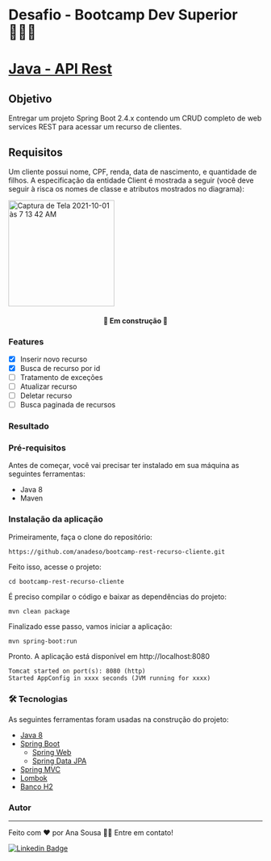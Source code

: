 # Desafio - Bootcamp Dev Superior 👩🏻‍💻
<h1>
    <a href="https://www.baeldung.com/get-started-with-java-series">Java - API Rest</a>
</h1>

## Objetivo
<p>Entregar um projeto Spring Boot 2.4.x contendo um CRUD completo de web services REST para acessar um recurso de clientes.

## Requisitos
Um cliente possui nome, CPF, renda, data de nascimento, e quantidade de filhos. A especificação da entidade Client é mostrada a seguir (você deve seguir à risca os nomes de classe e atributos mostrados no diagrama):
	
<img width="210" alt="Captura de Tela 2021-10-01 às 7 13 42 AM" src="https://user-images.githubusercontent.com/19472198/135603659-8d4636c0-7b52-424c-b319-2670b1ffc335.png">

<h4 align="center"> 
	🚧 Em construção 🚧 
</h4>

### Features

- [x] Inserir novo recurso
- [x] Busca de recurso por id
- [ ] Tratamento de exceções
- [ ] Atualizar recurso
- [ ] Deletar recurso
- [ ] Busca paginada de recursos

### Resultado


### Pré-requisitos

Antes de começar, você vai precisar ter instalado em sua máquina as seguintes ferramentas:

- Java 8
- Maven 

### Instalação da aplicação

Primeiramente, faça o clone do repositório:
```
https://github.com/anadeso/bootcamp-rest-recurso-cliente.git
```
Feito isso, acesse o projeto:
```
cd bootcamp-rest-recurso-cliente
```
É preciso compilar o código e baixar as dependências do projeto:
```
mvn clean package
```
Finalizado esse passo, vamos iniciar a aplicação:
```
mvn spring-boot:run
```
Pronto. A aplicação está disponível em http://localhost:8080
```
Tomcat started on port(s): 8080 (http)
Started AppConfig in xxxx seconds (JVM running for xxxx)
```

### 🛠 Tecnologias

As seguintes ferramentas foram usadas na construção do projeto:

- [Java 8](https://www.oracle.com/br/java/technologies/javase/javase-jdk8-downloads.html)
- [Spring Boot](https://spring.io/projects/spring-boot) 
  - [Spring Web](https://spring.io/projects/spring-framework)
  - [Spring Data JPA](https://spring.io/projects/spring-data)
- [Spring MVC](https://docs.spring.io/spring-framework/docs/current/reference/html/web.html#mvc) 
- [Lombok](https://projectlombok.org/)
- [Banco H2](https://gasparbarancelli.com/post/banco-de-dados-h2-com-spring-boot)


### Autor
---
Feito com ❤️ por Ana Sousa 👋🏽 Entre em contato!

[![Linkedin Badge](https://img.shields.io/badge/-Ana-blue?style=flat-square&logo=Linkedin&logoColor=white&link=https://www.linkedin.com/in/ana-sousa-1841a6104/)](https://www.linkedin.com/in/ana-sousa-1841a6104/)

